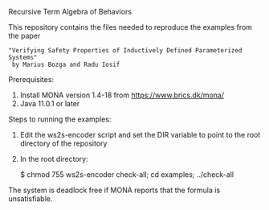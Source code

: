 Recursive Term Algebra of Behaviors

This repository contains the files needed to reproduce the examples from the paper

    "Verifying Safety Properties of Inductively Defined Parameterized Systems" 
     by Marius Bozga and Radu Iosif

Prerequisites: 

1. Install MONA version 1.4-18 from https://www.brics.dk/mona/
2. Java 11.0.1 or later

Steps to running the examples:

1. Edit the ws2s-encoder script and set the DIR variable to point to the root directory of the repository

2. In the root directory: 

    $ chmod 755 ws2s-encoder check-all; cd examples; ../check-all
    
The system is deadlock free if MONA reports that the formula is unsatisfiable.
